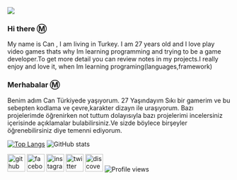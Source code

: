 
![](https://cdn.discordapp.com/attachments/726192658057527377/768782381183401984/1586320.jpg)

### Hi there Ⓜ️
My name is Can , I am living in Turkey. I am 27 years old and I love play video games thats why Im learning programming and trying to be a game developer.To get more detail you can review notes in my projects.I really enjoy and love it, when Im learning programing(languages,framework)


### Merhabalar Ⓜ️
Benim adım Can Türkiyede yaşıyorum.  27 Yaşındayım Sıkı bir gamerim ve bu sebepten kodlama ve çevre,karakter dizayn ile uraşıyorum. Bazı projelerimde öğrenirken not tuttum dolayısıyla bazı projelerimi incelersiniz içerisinde açıklamalar bulabilirsiniz.Ve sizde böylece birşeyler öğrenebilirsiniz diye temenni ediyorum.


[![Top Langs](https://github-readme-stats.vercel.app/api/top-langs/?username=Zeomarino)](https://github.com/anuraghazra/github-readme-stats)
![GitHub stats](https://github-readme-stats.vercel.app/api?username=Zeomarino&show_icons=true&count_private=true)






[<img src='https://cdn.jsdelivr.net/npm/simple-icons@3.0.1/icons/github.svg' alt='github' height='40'>](https://github.com/Zeomarino)  [<img src='https://cdn.jsdelivr.net/npm/simple-icons@3.0.1/icons/facebook.svg' alt='facebook' height='40'>](https://www.facebook.com/TGFCB)  [<img src='https://cdn.jsdelivr.net/npm/simple-icons@3.0.1/icons/instagram.svg' alt='instagram' height='40'>](https://www.instagram.com/zeomarino.offical/)  [<img src='https://cdn.jsdelivr.net/npm/simple-icons@3.0.1/icons/twitter.svg' alt='twitter' height='40'>](https://twitter.com/Tgfcb)  [<img src='https://cdn.jsdelivr.net/npm/simple-icons@3.0.1/icons/discover.svg' alt='discover' height='40'>](https://discord.gg/BUGRWMY) 
![Profile views](https://gpvc.arturio.dev/Zeomarino)  




